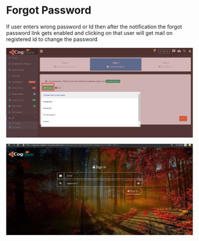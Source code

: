 # Forgot Password

If user enters wrong password or Id then after the notification the forgot password link gets enabled and clicking on that user will get mail on registered id to change the password

![](../.gitbook/assets/image%20%28157%29.png)

![](../.gitbook/assets/image%20%28167%29.png)





